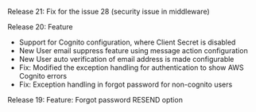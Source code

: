 Release 21: Fix for the issue 28 (security issue in middleware)

Release 20: Feature
 - Support for Cognito configuration, where Client Secret is disabled
 - New User email suppress feature using message action configuration
 - New User auto verification of email address is made configurable
 - Fix: Modified the exception handling for authentication to show AWS Cognito errors
 - Fix: Exception handling in forgot password for non-cognito users 


Release 19: Feature: Forgot password RESEND option
